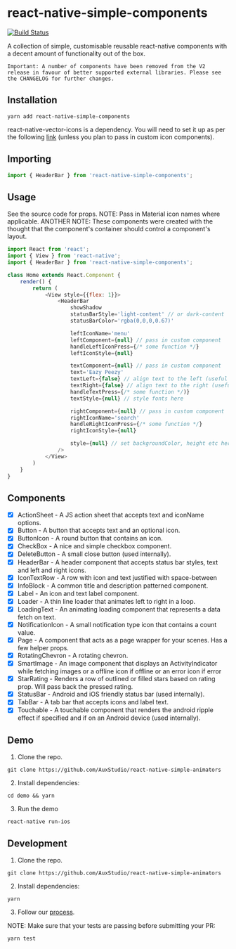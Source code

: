 # react-native-simple-components

[![Build Status](https://travis-ci.com/AuxStudio/react-native-simple-components.svg?branch=master)](https://travis-ci.com/AuxStudio/react-native-simple-components)

A collection of simple, customisable reusable react-native components with a decent amount of functionality out of the box.

`Important: A number of components have been removed from the V2 release in favour of better supported external libraries. Please see the CHANGELOG for further changes.`

## Installation

```shell
yarn add react-native-simple-components
```

react-native-vector-icons is a dependency. You will need to set it up as per the following [link](https://github.com/oblador/react-native-vector-icons#installation) (unless you plan to pass in custom icon components).

## Importing

```js
import { HeaderBar } from 'react-native-simple-components';
```

## Usage

See the source code for props.
NOTE: Pass in Material icon names where applicable.
ANOTHER NOTE: These components were created with the thought that the component's container should control a component's layout.

```js
import React from 'react';
import { View } from 'react-native';
import { HeaderBar } from 'react-native-simple-components';

class Home extends React.Component {
    render() {
        return (
            <View style={{flex: 1}}>
                <HeaderBar
                    showShadow
                    statusBarStyle='light-content' // or dark-content
                    statusBarColor='rgba(0,0,0,0.67)'

                    leftIconName='menu'
                    leftComponent={null} // pass in custom component
                    handleLeftIconPress={/* some function */}
                    leftIconStyle={null}

                    textComponent={null} // pass in custom component
                    text='Eazy Peezy'
                    textLeft={false} // align text to the left (useful if you don't want a left icon)
                    textRight={false} // align text to the right (useful if you don't want a right icon)
                    handleTextPress={/* some function */)}
                    textStyle={null} // style fonts here

                    rightComponent={null} // pass in custom component
                    rightIconName='search'
                    handleRightIconPress={/* some function */}
                    rightIconStyle={null}

                    style={null} // set backgroundColor, height etc here
                />
            </View>
        )
    }
}
```

## Components

- [x] ActionSheet - A JS action sheet that accepts text and iconName options.
- [x] Button - A button that accepts text and an optional icon.
- [x] ButtonIcon - A round button that contains an icon.
- [x] CheckBox - A nice and simple checkbox component.
- [x] DeleteButton - A small close button (used internally).
- [x] HeaderBar - A header component that accepts status bar styles, text and left and right icons.
- [x] IconTextRow - A row with icon and text justified with space-between
- [x] InfoBlock - A common title and description patterned component.
- [x] Label - An icon and text label component.
- [x] Loader - A thin line loader that animates left to right in a loop.
- [x] LoadingText - An animating loading component that represents a data fetch on text.
- [x] NotificationIcon - A small notification type icon that contains a count value.
- [x] Page - A component that acts as a page wrapper for your scenes. Has a few helper props.
- [x] RotatingChevron - A rotating chevron.
- [x] SmartImage - An image component that displays an ActivityIndicator while fetching images or a offline icon if offline or an error icon if error
- [x] StarRating - Renders a row of outlined or filled stars based on rating prop. Will pass back the pressed rating.
- [x] StatusBar - Android and iOS friendly status bar (used internally).
- [x] TabBar - A tab bar that accepts icons and label text.
- [x] Touchable - A touchable component that renders the android ripple effect if specified and if on an Android device (used internally).

## Demo

1.  Clone the repo.

```shell
git clone https://github.com/AuxStudio/react-native-simple-animators
```

2.  Install dependencies:

```shell
cd demo && yarn
```

3.  Run the demo

```shell
react-native run-ios
```

## Development

1.  Clone the repo.

```shell
git clone https://github.com/AuxStudio/react-native-simple-animators
```

2.  Install dependencies:

```shell
yarn
```

3.  Follow our [process](./docs/PROCESS.md).

NOTE: Make sure that your tests are passing before submitting your PR:

```shell
yarn test
```
